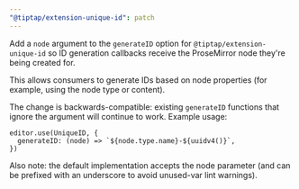 ```yaml
---
"@tiptap/extension-unique-id": patch
---
```


Add a `node` argument to the `generateID` option for `@tiptap/extension-unique-id` so ID generation callbacks receive the ProseMirror node they're being created for.

This allows consumers to generate IDs based on node properties (for example, using the node type or content).

The change is backwards-compatible: existing `generateID` functions that ignore the argument will continue to work. Example usage:

```
editor.use(UniqueID, {
  generateID: (node) => `${node.type.name}-${uuidv4()}`,
})
```

Also note: the default implementation accepts the node parameter (and can be prefixed with an underscore to avoid unused-var lint warnings).
